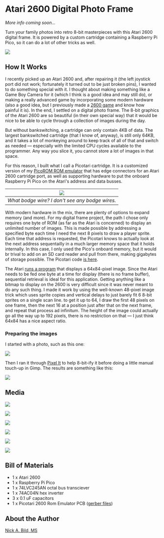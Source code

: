 # Atari 2600 Digital Photo Frame

*More info coming soon...*

Turn your family photos into retro 8-bit masterpieces with this Atari 2600 digital frame. It is powered by a custom cartridge containing a Raspberry Pi Pico, so it can do a lot of other tricks as well.

![](https://raw.githubusercontent.com/nickbild/atari_2600_digital_frame/refs/heads/main/img/img1-1_sm.jpg)

## How It Works

I recently picked up an Atari 2600 and, after repairing it (the left joystick port did not work; fortunately it turned out to be just broken pins), I wanted to do something special with it. I thought about making something like a Game Boy Camera for it (which I think is a good idea and may still do), or making a really advanced game by incorporating some modern hardware (also a good idea, but I previously made a [2600 game](https://github.com/nickbild/journey_to_xenos) and know how painful it is). In the end, I settled on a digital photo frame. The 8-bit graphics of the Atari 2600 are so beautiful (in their own special way) that it would be nice to be able to cycle through a collection of images during the day.

But without bankswitching, a cartridge can only contain 4KB of data. The largest bankswitched cartridge (that I know of, anyway), is still only 64KB, and it takes a lot of monkeying around to keep track of all of that and switch as needed — especially with the limited CPU cycles available to the programmer. Any way you slice it, you cannot store a lot of images in that space.

For this reason, I built what I call a Picotari cartridge. It is a customized version of my [PicoROM ROM emulator](https://github.com/nickbild/picoROM) that has edge connectors for an Atari 2600 cartridge port, as well as supporting hardware to put the onboard Raspberry Pi Pico on the Atari's address and data busses.

| ![](https://raw.githubusercontent.com/nickbild/atari_2600_digital_frame/refs/heads/main/img/picotari_sm.jpg) | 
|:--:| 
| *What bodge wire? I don't see any bodge wires.* |

With modern hardware in the mix, there are plenty of options to expand memory (and more). For my digital frame project, the path I chose only requires one byte of ROM (as far as the Atari is concerned) to display an unlimited number of images. This is made possible by addressing a specified byte each time I need the next 8 pixels to draw a player sprite. Each time that address is requested, the Picotari knows to actually look at the next address sequentailly in a much larger memory space that it holds internally. In this case, I only used the Pico's onboard memory, but it would br trival to add on an SD card reader and pull from there, making gigabytes of storage possible. The Picotari code [is here](https://github.com/nickbild/atari_2600_digital_frame/blob/main/pico_rom.c).

The Atari [runs a program](https://github.com/nickbild/atari_2600_digital_frame/blob/main/showpic.asm) that displays a 64x84-pixel image. Since the Atari needs to be fed one byte at a time for display (there is no frame buffer), sequential retrieval is ideal for this application. Getting anything like a bitmap to display on the 2600 is very difficult since it was never meant to do any such thing. I made it work by using the well-known 48-pixel image trick which uses sprite copies and vertical delays to just barely fit 6 8-bit sprites on a single scan line. to get it up to 64, I draw the first 48 pixels on one frame, then the next 16 at a position just after that on the next frame, and repeat that process ad infinitum. The height of the image could actually go all the way up to 192 pixels, there is no restriction on that — I just think 64x84 has a nice aspect ratio.

### Preparing the images

I started with a photo, such as this one:

![](https://github.com/nickbild/atari_2600_digital_frame/blob/main/img/for_display/1.jpg)

Then I ran it through [Pixel It](https://giventofly.github.io/pixelit/) to help 8-bit-ify it before doing a little manual touch-up in Gimp. The results are something like this:

![](https://github.com/nickbild/atari_2600_digital_frame/blob/main/img/for_display/1-convert.png)

## Media

![](https://raw.githubusercontent.com/nickbild/atari_2600_digital_frame/refs/heads/main/img/cat.png)

![](https://raw.githubusercontent.com/nickbild/atari_2600_digital_frame/refs/heads/main/img/hackster_sm.jpg)

![](https://raw.githubusercontent.com/nickbild/atari_2600_digital_frame/refs/heads/main/img/hackaday_sm.jpg)

![](https://raw.githubusercontent.com/nickbild/atari_2600_digital_frame/refs/heads/main/img/img1-2_sm.jpg)

![](https://raw.githubusercontent.com/nickbild/atari_2600_digital_frame/refs/heads/main/img/img1-3_sm.jpg)

![](https://raw.githubusercontent.com/nickbild/atari_2600_digital_frame/refs/heads/main/img/img1-4_sm.jpg)

## Bill of Materials

- 1 x Atari 2600
- 1 x Raspberry Pi Pico
- 1 x 74LVC245AN octal bus transciever
- 1 x 74AC04N hex inverter
- 3 x 0.1 uF capacitors
- 1 x Picotari 2600 Rom Emulator PCB ([gerber files](https://github.com/nickbild/atari_2600_digital_frame/tree/main/picotari_pcb))

## About the Author

[Nick A. Bild, MS](https://nickbild79.firebaseapp.com/#!/)
